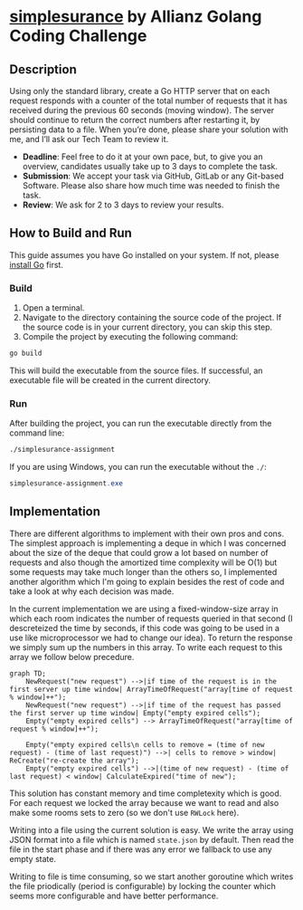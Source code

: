 # [simplesurance](https://www.simplesurance.com/) by Allianz Golang Coding Challenge

## Description

Using only the standard library, create a Go HTTP server that on each request responds with a
counter of the total number of requests that it has received during the previous 60 seconds
(moving window). The server should continue to return the correct numbers after restarting it, by
persisting data to a file.
When you’re done, please share your solution with me, and I’ll ask our Tech Team to review it.

- **Deadline**: Feel free to do it at your own pace, but, to give you an overview, candidates usually
  take up to 3 days to complete the task.
- **Submission**: We accept your task via GitHub, GitLab or any Git-based Software. Please also
  share how much time was needed to finish the task.
- **Review**: We ask for 2 to 3 days to review your results.

## How to Build and Run

This guide assumes you have Go installed on your system. If not, please [install Go](https://golang.org/doc/install)
first.

### Build

1. Open a terminal.
2. Navigate to the directory containing the source code of the project.
   If the source code is in your current directory, you can skip this step.
3. Compile the project by executing the following command:

```bash
go build
```

This will build the executable from the source files. If successful, an executable file
will be created in the current directory.

### Run

After building the project,
you can run the executable directly from the command line:

```bash
./simplesurance-assignment
```

If you are using Windows, you can run the executable without the `./`:

```powershell
simplesurance-assignment.exe
```

## Implementation

There are different algorithms to implement with their own pros and cons. The simplest approach is implementing
a deque in which I was concerned about the size of the deque that could grow a lot based on number of requests and also 
though the amortized time complexity will be O(1) but some requests may take much longer than the others so, I 
implemented another algorithm which I'm going to explain besides the rest of code and take a look at why each decision 
was made.

In the current implementation we are using a fixed-window-size array in which each room indicates the number of requests 
queried in that second (I descreteized the time by seconds, if this code was going to be used in a use like 
microprocessor we had to change our idea). To return the response we simply sum up the numbers in this array. To write
each request to this array we follow below precedure.

```mermaid
graph TD;
    NewRequest("new request") -->|if time of the request is in the first server up time window| ArrayTimeOfRequest("array[time of request % window]++");
    NewRequest("new request") -->|if time of the request has passed the first server up time window| Empty("empty expired cells");
    Empty("empty expired cells") --> ArrayTimeOfRequest("array[time of request % window]++");
    
    Empty("empty expired cells\n cells to remove = (time of new request) - (time of last request)") -->| cells to remove > window| ReCreate("re-create the array");
    Empty("empty expired cells") -->|(time of new request) - (time of last request) < window| CalculateExpired("time of new");
```

This solution has constant memory and time completexity which is good.
For each request we locked the array because we want to read and also
make some rooms sets to zero (so we don't use `RWLock` here).

Writing into a file using the current solution is easy. We write
the array using JSON format into a file which is named `state.json` by default.
Then read the file in the start phase and if there was any error we fallback to use
any empty state.

Writing to file is time consuming, so we start another goroutine which writes the file
priodically (period is configurable) by locking the counter which seems more configurable and have better performance.
